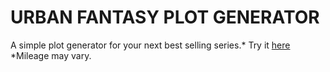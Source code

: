 # URBAN FANTASY PLOT GENERATOR
A simple plot generator for your next best selling series.*
Try it [here](https://ufplotgenerator.netlify.app/)
*Mileage may vary.